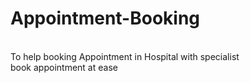 # Appointment-Booking
<br>
To help booking Appointment in Hospital with specialist 
<br>
book appointment at ease

